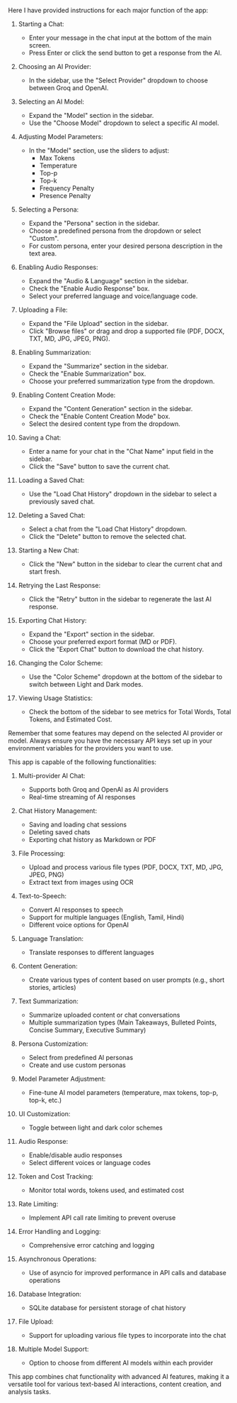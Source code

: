 Here I  have provided instructions for each major function of the app:

1. Starting a Chat:
   - Enter your message in the chat input at the bottom of the main screen.
   - Press Enter or click the send button to get a response from the AI.

2. Choosing an AI Provider:
   - In the sidebar, use the "Select Provider" dropdown to choose between Groq and OpenAI.

3. Selecting an AI Model:
   - Expand the "Model" section in the sidebar.
   - Use the "Choose Model" dropdown to select a specific AI model.

4. Adjusting Model Parameters:
   - In the "Model" section, use the sliders to adjust:
     - Max Tokens
     - Temperature
     - Top-p
     - Top-k
     - Frequency Penalty
     - Presence Penalty

5. Selecting a Persona:
   - Expand the "Persona" section in the sidebar.
   - Choose a predefined persona from the dropdown or select "Custom".
   - For custom persona, enter your desired persona description in the text area.

6. Enabling Audio Responses:
   - Expand the "Audio & Language" section in the sidebar.
   - Check the "Enable Audio Response" box.
   - Select your preferred language and voice/language code.

7. Uploading a File:
   - Expand the "File Upload" section in the sidebar.
   - Click "Browse files" or drag and drop a supported file (PDF, DOCX, TXT, MD, JPG, JPEG, PNG).

8. Enabling Summarization:
   - Expand the "Summarize" section in the sidebar.
   - Check the "Enable Summarization" box.
   - Choose your preferred summarization type from the dropdown.

9. Enabling Content Creation Mode:
   - Expand the "Content Generation" section in the sidebar.
   - Check the "Enable Content Creation Mode" box.
   - Select the desired content type from the dropdown.

10. Saving a Chat:
    - Enter a name for your chat in the "Chat Name" input field in the sidebar.
    - Click the "Save" button to save the current chat.

11. Loading a Saved Chat:
    - Use the "Load Chat History" dropdown in the sidebar to select a previously saved chat.

12. Deleting a Saved Chat:
    - Select a chat from the "Load Chat History" dropdown.
    - Click the "Delete" button to remove the selected chat.

13. Starting a New Chat:
    - Click the "New" button in the sidebar to clear the current chat and start fresh.

14. Retrying the Last Response:
    - Click the "Retry" button in the sidebar to regenerate the last AI response.

15. Exporting Chat History:
    - Expand the "Export" section in the sidebar.
    - Choose your preferred export format (MD or PDF).
    - Click the "Export Chat" button to download the chat history.

16. Changing the Color Scheme:
    - Use the "Color Scheme" dropdown at the bottom of the sidebar to switch between Light and Dark modes.

17. Viewing Usage Statistics:
    - Check the bottom of the sidebar to see metrics for Total Words, Total Tokens, and Estimated Cost.

Remember that some features may depend on the selected AI provider or model. Always ensure you have the necessary API keys set up in your environment variables for the providers you want to use.


This app is  capable of the following functionalities:

1. Multi-provider AI Chat:
   - Supports both Groq and OpenAI as AI providers
   - Real-time streaming of AI responses

2. Chat History Management:
   - Saving and loading chat sessions
   - Deleting saved chats
   - Exporting chat history as Markdown or PDF

3. File Processing:
   - Upload and process various file types (PDF, DOCX, TXT, MD, JPG, JPEG, PNG)
   - Extract text from images using OCR

4. Text-to-Speech:
   - Convert AI responses to speech
   - Support for multiple languages (English, Tamil, Hindi)
   - Different voice options for OpenAI

5. Language Translation:
   - Translate responses to different languages

6. Content Generation:
   - Create various types of content based on user prompts (e.g., short stories, articles)

7. Text Summarization:
   - Summarize uploaded content or chat conversations
   - Multiple summarization types (Main Takeaways, Bulleted Points, Concise Summary, Executive Summary)

8. Persona Customization:
   - Select from predefined AI personas
   - Create and use custom personas

9. Model Parameter Adjustment:
   - Fine-tune AI model parameters (temperature, max tokens, top-p, top-k, etc.)

10. UI Customization:
    - Toggle between light and dark color schemes

11. Audio Response:
    - Enable/disable audio responses
    - Select different voices or language codes

12. Token and Cost Tracking:
    - Monitor total words, tokens used, and estimated cost

13. Rate Limiting:
    - Implement API call rate limiting to prevent overuse

14. Error Handling and Logging:
    - Comprehensive error catching and logging

15. Asynchronous Operations:
    - Use of asyncio for improved performance in API calls and database operations

16. Database Integration:
    - SQLite database for persistent storage of chat history

17. File Upload:
    - Support for uploading various file types to incorporate into the chat

18. Multiple Model Support:
    - Option to choose from different AI models within each provider

This app combines chat functionality with advanced AI features, making it a versatile tool for various text-based AI interactions, content creation, and analysis tasks.
